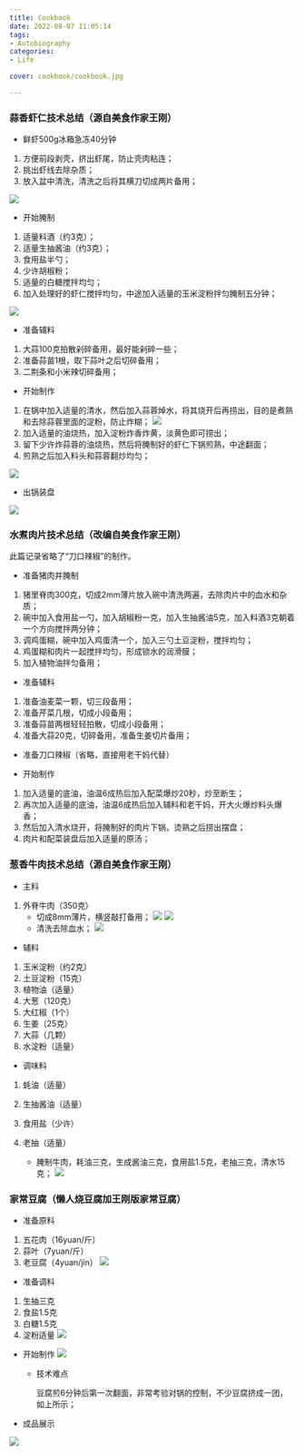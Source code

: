 ```yaml
---
title: Cookbook
date: 2022-08-07 11:05:14
tags:
- Autobiography
categories:
- Life

cover: cookbook/cookbook.jpg

---
```



### 蒜香虾仁技术总结（源自美食作家王刚）

- 鲜虾500g冰箱急冻40分钟

1. 方便前段剥壳，挤出虾尾，防止壳肉粘连；
2. 挑出虾线去除杂质；
3. 放入盆中清洗，清洗之后将其横刀切成两片备用；

![](suanrong_1.jpg)


- 开始腌制

1. 适量料酒（约3克）；
2. 适量生抽酱油（约3克）；
3. 食用盐半勺；
4. 少许胡椒粉；
5. 适量的白糖搅拌均匀；
6. 加入处理好的虾仁搅拌均匀，中途加入适量的玉米淀粉拌匀腌制五分钟；

![](suanrong_2.jpg)

- 准备辅料
1. 大蒜100克拍散剁碎备用，最好能剁碎一些；
2. 准备蒜苗1根，取下蒜叶之后切碎备用；
3. 二荆条和小米辣切碎备用；

- 开始制作

1. 在锅中加入适量的清水，然后加入蒜蓉焯水，将其烧开后再捞出，目的是煮熟和去除蒜蓉里面的淀粉，防止炸糊；
![](suanrong_3.jpg)
2. 加入适量的油烧热，加入淀粉炸香炸黄，淡黄色即可捞出；
3. 留下少许炸蒜蓉的油烧热，然后将腌制好的虾仁下锅煎熟，中途翻面；
4. 煎熟之后加入料头和蒜蓉翻炒均匀；

![](suanrong_4.jpg)

- 出锅装盘

![](suanrong_5.jpg)

### 水煮肉片技术总结（改编自美食作家王刚）

此篇记录省略了“刀口辣椒”的制作。


- 准备猪肉并腌制
1. 猪里脊肉300克，切成2mm薄片放入碗中清洗两遍，去除肉片中的血水和杂质；
2. 碗中加入食用盐一勺，加入胡椒粉一克，加入生抽酱油5克，加入料酒3克朝着一个方向搅拌两分钟；
3. 调鸡蛋糊，碗中加入鸡蛋清一个，加入三勺土豆淀粉，搅拌均匀；
4. 鸡蛋糊和肉片一起搅拌均匀，形成锁水的润滑膜；
5. 加入植物油拌匀备用；

- 准备辅料
1. 准备油麦菜一颗，切三段备用；
2. 准备芹菜几根，切成小段备用；
3. 准备蒜苗两根轻轻拍散，切成小段备用；
4. 准备大蒜20克，切碎备用，准备生姜切片备用；

- 准备刀口辣椒（省略，直接用老干妈代替）

- 开始制作

1. 加入适量的底油，油温6成热后加入配菜爆炒20秒，炒至断生；
2. 再次加入适量的底油，油温6成热后加入辅料和老干妈，开大火爆炒料头爆香；
3. 然后加入清水烧开，将腌制好的肉片下锅，烫熟之后捞出摆盘；
4. 肉片和配菜装盘后加入适量的原汤；

### 葱香牛肉技术总结（源自美食作家王刚）

- 主料

1. 外脊牛肉（350克） 
   - 切成8mm薄片，横竖敲打备用；
![](shuizhuniurou_1.jpg)
![](shuizhuniurou_2.jpg)
   - 清洗去除血水；
![](shuizhuniurou_3.jpg)
     
   

- 辅料
1. 玉米淀粉（约2克）
2. 土豆淀粉（15克）
3. 植物油（适量）
4. 大葱（120克）
5. 大红椒（1个）
6. 生姜（25克）
7. 大蒜（几颗）
8. 水淀粉（适量）



- 调味料 
1. 蚝油（适量）
2. 生抽酱油（适量）
3. 食用盐（少许）
4. 老抽（适量）
   
   - 腌制牛肉，耗油三克，生成酱油三克，食用盐1.5克，老抽三克，清水15克；
     ![](shuizhuniurou_5.jpg)

     
### 家常豆腐（懒人烧豆腐加王刚版家常豆腐）
- 准备原料
1. 五花肉（16yuan/斤） 
2. 蒜叶（7yuan/斤） 
3. 老豆腐（4yuan/jin）
![](jiachangdoufu_2.jpg)

   
- 准备调料
1. 生抽三克
2. 食盐1.5克
3. 白糖1.5克 
4. 淀粉适量
![](jiachangdoufu_1.jpg)

- 开始制作
![](jiachangdoufu_3.jpg)
  
    - 技术难点
    
      豆腐煎6分钟后第一次翻面，非常考验对锅的控制，不少豆腐挤成一团，如上所示；
  
- 成品展示
  

![](jiachangdoufu_4.jpg)





